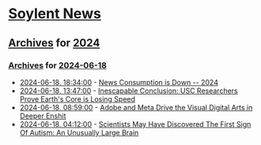 # [Soylent News](../../../README.md)

## [Archives](../../index.md) for [2024](../index.md)

### [Archives](../../index.md) for [2024-06-18](index.md)

* [2024-06-18, 18:34:00](https://soylentnews.org/article.pl?sid=24/06/17/1925242&from=rss) - [News Consumption is Down -- 2024](https://soylentnews.org/article.pl?sid=24/06/17/1925242&from=rss)
* [2024-06-18, 13:47:00](https://soylentnews.org/article.pl?sid=24/06/17/1919258&from=rss) - [Inescapable Conclusion: USC Researchers Prove Earth's Core is Losing Speed](https://soylentnews.org/article.pl?sid=24/06/17/1919258&from=rss)
* [2024-06-18, 08:59:00](https://soylentnews.org/article.pl?sid=24/06/16/159220&from=rss) - [Adobe and Meta Drive the Visual Digital Arts in Deeper Enshit](https://soylentnews.org/article.pl?sid=24/06/16/159220&from=rss)
* [2024-06-18, 04:12:00](https://soylentnews.org/article.pl?sid=24/06/16/0114251&from=rss) - [Scientists May Have Discovered The First Sign Of Autism: An Unusually Large Brain](https://soylentnews.org/article.pl?sid=24/06/16/0114251&from=rss)
